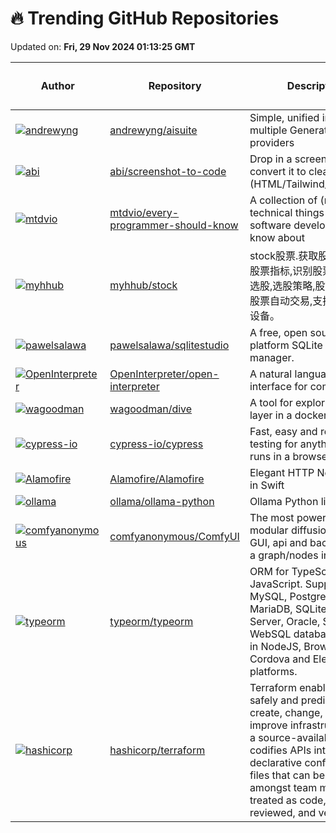 # 🔥 Trending GitHub Repositories

Updated on: **Fri, 29 Nov 2024 01:13:25 GMT**

| Author | Repository | Description | Language | ⭐ Total Stars | 🌟 Stars Today |
|--------|------------|-------------|----------|----------------|----------------|
| [![andrewyng](https://avatars.githubusercontent.com/u/103829?s=40&v=4)](https://github.com/andrewyng) | [andrewyng/aisuite](https://github.com/andrewyng/aisuite) | Simple, unified interface to multiple Generative AI providers | Python | 4059 | 869 |
| [![abi](https://avatars.githubusercontent.com/u/23818?s=40&v=4)](https://github.com/abi) | [abi/screenshot-to-code](https://github.com/abi/screenshot-to-code) | Drop in a screenshot and convert it to clean code (HTML/Tailwind/React/Vue) | Python | 63314 | 590 |
| [![mtdvio](https://avatars.githubusercontent.com/u/1062491?s=40&v=4)](https://github.com/mtdvio) | [mtdvio/every-programmer-should-know](https://github.com/mtdvio/every-programmer-should-know) | A collection of (mostly) technical things every software developer should know about | N/A | 84304 | 121 |
| [![myhhub](https://avatars.githubusercontent.com/u/41766026?s=40&v=4)](https://github.com/myhhub) | [myhhub/stock](https://github.com/myhhub/stock) | stock股票.获取股票数据,计算股票指标,识别股票形态,综合选股,选股策略,股票验证回测,股票自动交易,支持PC及移动设备。 | Python | 1989 | 31 |
| [![pawelsalawa](https://avatars.githubusercontent.com/u/481846?s=40&v=4)](https://github.com/pawelsalawa) | [pawelsalawa/sqlitestudio](https://github.com/pawelsalawa/sqlitestudio) | A free, open source, multi-platform SQLite database manager. | C | 5346 | 31 |
| [![OpenInterpreter](https://avatars.githubusercontent.com/u/63927363?s=40&v=4)](https://github.com/OpenInterpreter) | [OpenInterpreter/open-interpreter](https://github.com/OpenInterpreter/open-interpreter) | A natural language interface for computers | Python | 56871 | 387 |
| [![wagoodman](https://avatars.githubusercontent.com/u/590471?s=40&v=4)](https://github.com/wagoodman) | [wagoodman/dive](https://github.com/wagoodman/dive) | A tool for exploring each layer in a docker image | Go | 47806 | 404 |
| [![cypress-io](https://avatars.githubusercontent.com/u/1268976?s=40&v=4)](https://github.com/cypress-io) | [cypress-io/cypress](https://github.com/cypress-io/cypress) | Fast, easy and reliable testing for anything that runs in a browser. | JavaScript | 47343 | 147 |
| [![Alamofire](https://avatars.githubusercontent.com/u/169110?s=40&v=4)](https://github.com/Alamofire) | [Alamofire/Alamofire](https://github.com/Alamofire/Alamofire) | Elegant HTTP Networking in Swift | Swift | 41260 | 58 |
| [![ollama](https://avatars.githubusercontent.com/u/2372640?s=40&v=4)](https://github.com/ollama) | [ollama/ollama-python](https://github.com/ollama/ollama-python) | Ollama Python library | Python | 4945 | 45 |
| [![comfyanonymous](https://avatars.githubusercontent.com/u/121283862?s=40&v=4)](https://github.com/comfyanonymous) | [comfyanonymous/ComfyUI](https://github.com/comfyanonymous/ComfyUI) | The most powerful and modular diffusion model GUI, api and backend with a graph/nodes interface. | Python | 58295 | 161 |
| [![typeorm](https://avatars.githubusercontent.com/u/1753397?s=40&v=4)](https://github.com/typeorm) | [typeorm/typeorm](https://github.com/typeorm/typeorm) | ORM for TypeScript and JavaScript. Supports MySQL, PostgreSQL, MariaDB, SQLite, MS SQL Server, Oracle, SAP Hana, WebSQL databases. Works in NodeJS, Browser, Ionic, Cordova and Electron platforms. | TypeScript | 34358 | 10 |
| [![hashicorp](https://avatars.githubusercontent.com/u/1299?s=40&v=4)](https://github.com/hashicorp) | [hashicorp/terraform](https://github.com/hashicorp/terraform) | Terraform enables you to safely and predictably create, change, and improve infrastructure. It is a source-available tool that codifies APIs into declarative configuration files that can be shared amongst team members, treated as code, edited, reviewed, and versioned. | Go | 42956 | 14 |
